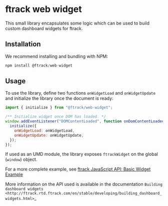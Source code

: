 # ftrack web widget

This small library encapsulates some logic which can be used to build custom dashboard widgets for ftrack.

## Installation

We recommend installing and bundling with NPM:

```javascript
npm install @ftrack/web-widget
```

## Usage

To use the library, define two functions `onWidgetLoad` and `onWidgetUpdate`
and initialize the library once the document is ready:

```javascript
import { initialize } from "@ftrack/web-widget";

/** Initialize widget once DOM has loaded. */
window.addEventListener("DOMContentLoaded", function onDomContentLoaded() {
  initialize({
    onWidgetLoad: onWidgetLoad,
    onWidgetUpdate: onWidgetUpdate,
  });
});
```

If used as an UMD module, the library exposes `ftrackWidget` on the global (`window`) object.

For a more complete example, see [ftrack JavaScript API: Basic Widget Example](https://bitbucket.org/ftrack/ftrack-javascript-api-example-basic-widget)

More information on the API used is available in the documentation `Building dashboard widgets <http://ftrack.rtd.ftrack.com/en/stable/developing/building_dashboard_widgets.html>`\_
